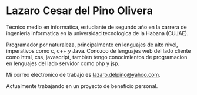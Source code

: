  # Lazaro Cesar del Pino Olivera

 Técnico medio en informatica, estudiante de 
 segundo año en la carrera de ingenieria 
 informatica en la universidad tecnologica 
 de la Habana (CUJAE).

 Programador por naturaleza, principalmente en 
 lenguajes de alto nivel, imperativos como c,
 c++ y Java. Conozco de lenguajes web del lado
 cliente como html, css, javascript, tambien 
 tengo conocimientos de programacion en lenguajes
 del lado servidor como php y jsp.

 Mi correo electronico de trabajo es 
 lazaro.delpino@yahoo.com.

 Actualmente trabajando en un proyecto de 
 beneficio personal.


<!--
**ldelpino/ldelpino** is a ✨ _special_ ✨ repository because its `README.md` (this file) appears on your GitHub profile.

Here are some ideas to get you started:


- 🌱 I’m currently learning ...
- 👯 I’m looking to collaborate on ...
- 🤔 I’m looking for help with ...
- 💬 Ask me about ...
- 📫 How to reach me: ...
- 😄 Pronouns: ...
- ⚡ Fun fact: ...
-->
